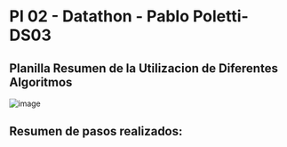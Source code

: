 # PI 02 - Datathon - Pablo Poletti-DS03


## Planilla Resumen de la Utilizacion de Diferentes Algoritmos

![image](https://user-images.githubusercontent.com/104991677/191863504-ef925445-8c5e-4929-89ff-35768550aa6e.png)


## Resumen de pasos realizados: 
